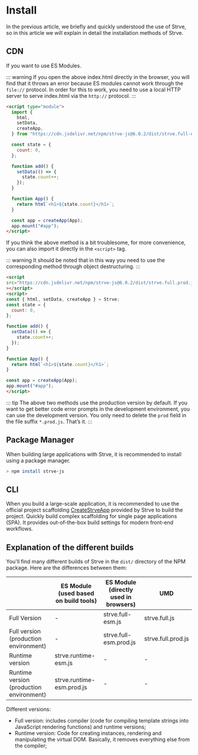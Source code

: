 # Install

In the previous article, we briefly and quickly understood the use of Strve, so in this article we will explain in detail the installation methods of Strve.

## CDN

If you want to use ES Modules.

::: warning
If you open the above index.html directly in the browser, you will find that it throws an error because ES modules cannot work through the `file://` protocol. In order for this to work, you need to use a local HTTP server to serve index.html via the `http://` protocol.
:::

```html
<script type="module">
  import {
    html,
    setData,
    createApp,
  } from "https://cdn.jsdelivr.net/npm/strve-js@6.0.2/dist/strve.full-esm.prod.js";

  const state = {
    count: 0,
  };

  function add() {
    setData(() => {
      state.count++;
    });
  }

  function App() {
    return html`<h1>${state.count}</h1>`;
  }

  const app = createApp(App);
  app.mount("#app");
</script>
```

If you think the above method is a bit troublesome, for more convenience, you can also import it directly in the `<script>` tag.

::: warning
It should be noted that in this way you need to use the corresponding method through object destructuring.
:::

```html
<script
src="https://cdn.jsdelivr.net/npm/strve-js@6.0.2/dist/strve.full.prod.js"
></script>
<script>
const { html, setData, createApp } = Strve;
const state = {
  count: 0,
};

function add() {
  setData(() => {
    state.count++;
  });
}

function App() {
  return html`<h1>${state.count}</h1>`;
}

const app = createApp(App);
app.mount("#app");
</script>
```

::: tip
The above two methods use the production version by default. If you want to get better code error prompts in the development environment, you can use the development version. You only need to delete the `prod` field in the file suffix `*.prod.js`. That’s it.
:::

## Package Manager

When building large applications with Strve, it is recommended to install using a package manager.

```bash
> npm install strve-js
```

## CLI

When you build a large-scale application, it is recommended to use the official project scaffolding [CreateStrveApp](/tool/createStrveApp/) provided by Strve to build the project. Quickly build complex scaffolding for single page applications (SPA). It provides out-of-the-box build settings for modern front-end workflows.

## Explanation of the different builds

You'll find many different builds of Strve in the `dist/` directory of the NPM package. Here are the differences between them:

|                                          | ES Module (used based on build tools) | ES Module (directly used in browsers) | UMD                |
| ---------------------------------------- | ------------------------------------- | ------------------------------------- | ------------------ |
| Full Version                             | -                                     | strve.full-esm.js                     | strve.full.js      |
| Full version (production environment)    | -                                     | strve.full-esm.prod.js                | strve.full.prod.js |
| Runtime version                          | strve.runtime-esm.js                  | -                                     | -                  |
| Runtime version (production environment) | strve.runtime-esm.prod.js             | -                                     | -                  |

Different versions:

- Full version: includes compiler (code for compiling template strings into JavaScript rendering functions) and runtime versions;
- Runtime version: Code for creating instances, rendering and manipulating the virtual DOM. Basically, it removes everything else from the compiler;
